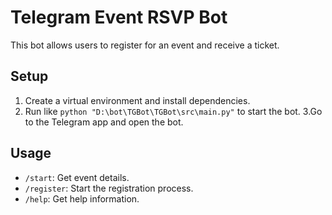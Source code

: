 # Telegram Event RSVP Bot

This bot allows users to register for an event and receive a ticket.

## Setup

1. Create a virtual environment and install dependencies.
2. Run  like `python "D:\bot\TGBot\TGBot\src\main.py"` to start the bot.
3.Go to the  Telegram app  and open the bot.


## Usage

- `/start`: Get event details.
- `/register`: Start the registration process.
- `/help`: Get help information.
